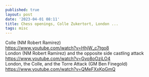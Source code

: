 ```yaml
---
published: true
layout: post
date: '2023-04-01 08:11'
title: Chess openings, Colle Zukertort, London ...
tags: misc 
---
```

Colle (NM Robert Ramirez)   
<https://www.youtube.com/watch?v=HhjW_c7tgo8>  
London (NM Robert Ramirez) and the opposite side castling attack  
<https://www.youtube.com/watch?v=Gvo8oOzjLO4>  
London, the Colle, and the Torre Attack (GM Ben Finegold)  
<https://www.youtube.com/watch?v=QMeFXxKpGmQ>  
